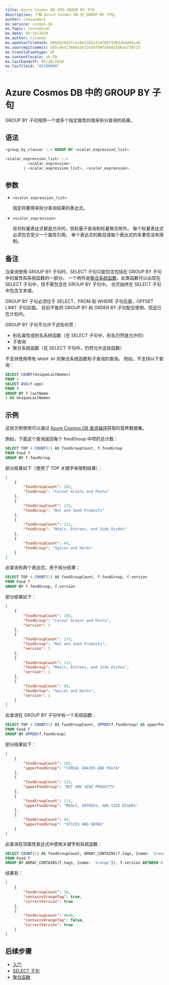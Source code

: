```yaml
---
title: Azure Cosmos DB 中的 GROUP BY 子句
description: 了解 Azure Cosmos DB 的 GROUP BY 子句。
author: timsander1
ms.service: cosmos-db
ms.topic: conceptual
ms.date: 05/19/2020
ms.author: tisande
ms.openlocfilehash: b602b56d37cec0e23d31318f6675d031bdd6bcdb
ms.sourcegitcommit: 595cde417684e3672e36f09fd4691fb6aa739733
ms.translationtype: HT
ms.contentlocale: zh-CN
ms.lasthandoff: 05/20/2020
ms.locfileid: "83700999"
---
```

# <a name="group-by-clause-in-azure-cosmos-db"></a>Azure Cosmos DB 中的 GROUP BY 子句

GROUP BY 子句按照一个或多个指定属性的值来拆分查询的结果。

## <a name="syntax"></a>语法

```sql  
<group_by_clause> ::= GROUP BY <scalar_expression_list>

<scalar_expression_list> ::=
          <scalar_expression>
        | <scalar_expression_list>, <scalar_expression>
```  

## <a name="arguments"></a>参数

- `<scalar_expression_list>`

   指定将要用来拆分查询结果的表达式。

- `<scalar_expression>`
  
   任何标量表达式都是允许的，但标量子查询和标量聚合除外。 每个标量表达式必须包含至少一个属性引用。 单个表达式的数目或每个表达式的多重性没有限制。

## <a name="remarks"></a>备注
  
  当查询使用 GROUP BY 子句时，SELECT 子句只能包含包括在 GROUP BY 子句中的属性和系统函数的一部分。 一个例外是[聚合系统函数](sql-query-aggregates.md)，此类函数可以出现在 SELECT 子句中，但不需包含在 GROUP BY 子句中。 也可始终在 SELECT 子句中包含文本值。

  GROUP BY 子句必须位于 SELECT、FROM 和 WHERE 子句后面，OFFSET LIMIT 子句前面。 目前不能将 GROUP BY 和 ORDER BY 子句配合使用，但这已在计划内。

  GROUP BY 子句不允许下述任何项：
  
- 别名属性或别名系统函数（在 SELECT 子句中，别名仍然是允许的）
- 子查询
- 聚合系统函数（在 SELECT 子句中，仍然允许这些函数）

不支持使用带有 `GROUP BY` 的聚合系统函数和子查询的查询。 例如，不支持以下查询：

```sql
SELECT COUNT(UniqueLastNames)
FROM (
SELECT AVG(f.age)
FROM f
GROUP BY f.lastName
) AS UniqueLastNames
```

## <a name="examples"></a>示例

这些示例使用可以通过 [Azure Cosmos DB 查询操场](https://www.documentdb.com/sql/demo)获取的营养数据集。

例如，下面这个查询返回每个 foodGroup 中项的总计数：

```sql
SELECT TOP 4 COUNT(1) AS foodGroupCount, f.foodGroup
FROM Food f
GROUP BY f.foodGroup
```

部分结果如下（使用了 TOP 关键字来限制结果）：

```json
[
    {
        "foodGroupCount": 183,
        "foodGroup": "Cereal Grains and Pasta"
    },
    {
        "foodGroupCount": 133,
        "foodGroup": "Nut and Seed Products"
    },
    {
        "foodGroupCount": 113,
        "foodGroup": "Meals, Entrees, and Side Dishes"
    },
    {
        "foodGroupCount": 64,
        "foodGroup": "Spices and Herbs"
    }
]
```

此查询有两个表达式，用于拆分结果：

```sql
SELECT TOP 4 COUNT(1) AS foodGroupCount, f.foodGroup, f.version
FROM Food f
GROUP BY f.foodGroup, f.version
```

部分结果如下：

```json
[
    {
        "foodGroupCount": 183,
        "foodGroup": "Cereal Grains and Pasta",
        "version": 1
    },
    {
        "foodGroupCount": 133,
        "foodGroup": "Nut and Seed Products",
        "version": 1
    },
    {
        "foodGroupCount": 113,
        "foodGroup": "Meals, Entrees, and Side Dishes",
        "version": 1
    },
    {
        "foodGroupCount": 64,
        "foodGroup": "Spices and Herbs",
        "version": 1
    }
]
```

此查询在 GROUP BY 子句中有一个系统函数：

```sql
SELECT TOP 4 COUNT(1) AS foodGroupCount, UPPER(f.foodGroup) AS upperFoodGroup
FROM Food f
GROUP BY UPPER(f.foodGroup)
```

部分结果如下：

```json
[
    {
        "foodGroupCount": 183,
        "upperFoodGroup": "CEREAL GRAINS AND PASTA"
    },
    {
        "foodGroupCount": 133,
        "upperFoodGroup": "NUT AND SEED PRODUCTS"
    },
    {
        "foodGroupCount": 113,
        "upperFoodGroup": "MEALS, ENTREES, AND SIDE DISHES"
    },
    {
        "foodGroupCount": 64,
        "upperFoodGroup": "SPICES AND HERBS"
    }
]
```

此查询在项属性表达式中使用关键字和系统函数：

```sql
SELECT COUNT(1) AS foodGroupCount, ARRAY_CONTAINS(f.tags, {name: 'orange'}) AS containsOrangeTag,  f.version BETWEEN 0 AND 2 AS correctVersion
FROM Food f
GROUP BY ARRAY_CONTAINS(f.tags, {name: 'orange'}), f.version BETWEEN 0 AND 2
```

结果有：

```json
[
    {
        "foodGroupCount": 10,
        "containsOrangeTag": true,
        "correctVersion": true
    },
    {
        "foodGroupCount": 8608,
        "containsOrangeTag": false,
        "correctVersion": true
    }
]
```

## <a name="next-steps"></a>后续步骤

- [入门](sql-query-getting-started.md)
- [SELECT 子句](sql-query-select.md)
- [聚合函数](sql-query-aggregates.md)
